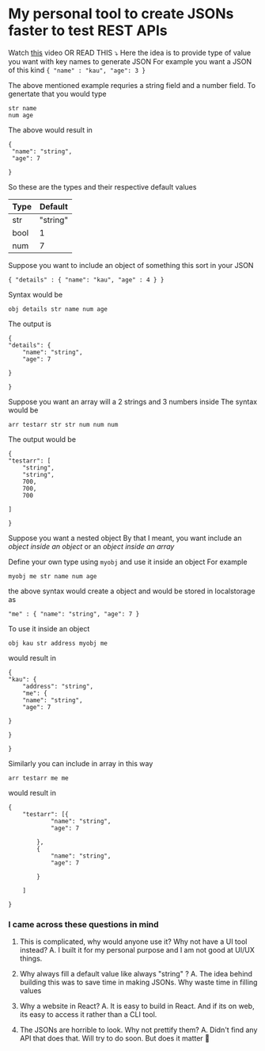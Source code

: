 # My personal tool to create JSONs faster to test REST APIs

Watch [this](https://drive.google.com/file/d/1e_3S6KDgrgFNDA87rKBhAMzQv4ONErlE/view) video 
OR
READ THIS ⤵️
Here the idea is to provide type of value you want with key names to generate JSON
For example you want a JSON of this kind
`{ "name" : "kau", "age": 3 }`

The above mentioned example requries a string field and a number field. To genertate that you would type
```
str name
num age
```
The above would result in 
```
{
 "name": "string",
 "age": 7

}
```
So these are the types and their respective default values

| Type          | Default       |
| ------------- | ------------- |
| str           | "string"      |
| bool          | 1             |
| num           | 7             |

Suppose you want to include an object of something this sort in your JSON
```
{ "details" : { "name": "kau", "age" : 4 } }
```
Syntax would be
```
obj details str name num age
```
The output is 
```
{
"details": {
    "name": "string",
    "age": 7

}

}
```
Suppose you want an array will a 2 strings and 3 numbers inside
The syntax would be
```
arr testarr str str num num num
```
The output would be 
```
{
"testarr": [
    "string",
    "string",
    700,
    700,
    700

]

}
```
Suppose you want a nested object
By that I meant, you want include an *object inside an object* or an *object inside an array*

Define your own type using `myobj` and use it inside an object
For example
```
myobj me str name num age
```
the above syntax would create a object and would be stored in localstorage as
```
"me" : { "name": "string", "age": 7 }
```
To use it inside an object
```
obj kau str address myobj me
```
would result in 
```
{
"kau": {
    "address": "string",
    "me": {
    "name": "string",
    "age": 7

}

}

}
```
Similarly you can include in array in this way
```
arr testarr me me 
```
would result in
```
{
	"testarr": [{
			"name": "string",
			"age": 7

		},
		{
			"name": "string",
			"age": 7

		}

	]

}
```

 ### I came across these questions in mind
1. This is complicated, why would anyone use it? Why not have a UI tool instead?
A. I built it for my personal purpose and I am not good at UI/UX things.

2. Why always fill a default value like always "string" ?
A. The idea behind building this was to save time in making JSONs. Why waste time in filling values

3. Why a website in React?
A. It is easy to build in React. And if its on web, its easy to access it rather than a CLI tool.

4. The JSONs are horrible to look. Why not prettify them?
A. Didn't find any API that does that. Will try to do soon. But does it matter 🤔


